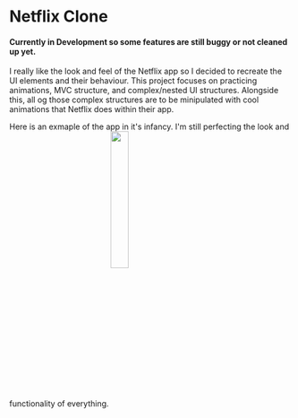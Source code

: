# Netflix Clone

#### Currently in Development so some features are still buggy or not cleaned up yet.

I really like the look and feel of the Netflix app so I decided to recreate the UI elements and their behaviour. This project focuses on practicing animations, MVC structure, and complex/nested UI structures. Alongside this, all og those complex structures are to be minipulated with cool animations that Netflix does within their app.

Here is an exmaple of the app in it's infancy. I'm still perfecting the look and functionality of everything.
<a href="url"><img src="https://github.com/StevenWorrall/Netflix_Clone/blob/master/Example.gif" align="center" height=25% width=25% ></a>
